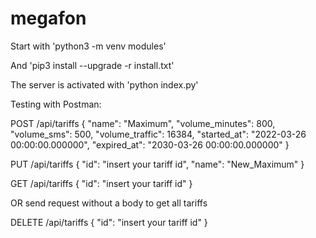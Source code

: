 # megafon
Start with 'python3 -m venv modules'

And 'pip3 install --upgrade -r install.txt'

The server is activated with 'python index.py'

Testing with Postman:

POST /api/tariffs 
{
  "name": "Maximum",
  "volume_minutes": 800,
  "volume_sms": 500,
  "volume_traffic": 16384,
  "started_at": "2022-03-26 00:00:00.000000",
  "expired_at": "2030-03-26 00:00:00.000000"
}

PUT /api/tariffs 
{
  "id": "insert your tariff id",
  "name": "New_Maximum"
}
  
GET /api/tariffs 
{
  "id": "insert your tariff id"
}
  
OR send request without a body to get all tariffs
  
DELETE /api/tariffs 
{
  "id": "insert your tariff id"
}
